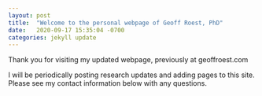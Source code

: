 ```yaml
---
layout: post
title:  "Welcome to the personal webpage of Geoff Roest, PhD"
date:   2020-09-17 15:35:04 -0700
categories: jekyll update
---
```

Thank you for visiting my updated webpage, previously at geoffroest.com

I will be periodically posting research updates and adding pages to this site. Please see my contact information below with any questions.
